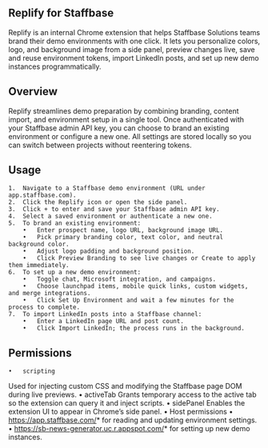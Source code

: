 ## Replify for Staffbase

Replify is an internal Chrome extension that helps Staffbase Solutions teams brand their demo environments with one click. It lets you personalize colors, logo, and background image from a side panel, preview changes live, save and reuse environment tokens, import LinkedIn posts, and set up new demo instances programmatically.

## Overview

Replify streamlines demo preparation by combining branding, content import, and environment setup in a single tool. Once authenticated with your Staffbase admin API key, you can choose to brand an existing environment or configure a new one. All settings are stored locally so you can switch between projects without reentering tokens.

## Usage
	1.	Navigate to a Staffbase demo environment (URL under app.staffbase.com).
	2.	Click the Replify icon or open the side panel.
	3.	Click + to enter and save your Staffbase admin API key.
	4.	Select a saved environment or authenticate a new one.
	5.	To brand an existing environment:
	    •	Enter prospect name, logo URL, background image URL.
	    •	Pick primary branding color, text color, and neutral background color.
	    •	Adjust logo padding and background position.
	    •	Click Preview Branding to see live changes or Create to apply them immediately.
	6.	To set up a new demo environment:
	    •	Toggle chat, Microsoft integration, and campaigns.
	    •	Choose launchpad items, mobile quick links, custom widgets, and merge integrations.
	    •	Click Set Up Environment and wait a few minutes for the process to complete.
	7.	To import LinkedIn posts into a Staffbase channel:
	    •	Enter a LinkedIn page URL and post count.
	    •	Click Import LinkedIn; the process runs in the background.

## Permissions
	•	scripting
Used for injecting custom CSS and modifying the Staffbase page DOM during live previews.
	•	activeTab
Grants temporary access to the active tab so the extension can query it and inject scripts.
	•	sidePanel
Enables the extension UI to appear in Chrome’s side panel.
	•	Host permissions
	•	https://app.staffbase.com/* for reading and updating environment settings.
	•	https://sb-news-generator.uc.r.appspot.com/* for setting up new demo instances.